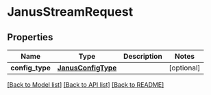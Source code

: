 # JanusStreamRequest


## Properties
Name | Type | Description | Notes
------------ | ------------- | ------------- | -------------
**config_type** | [**JanusConfigType**](JanusConfigType.md) |  | [optional] 

[[Back to Model list]](../README.md#documentation-for-models) [[Back to API list]](../README.md#documentation-for-api-endpoints) [[Back to README]](../README.md)


